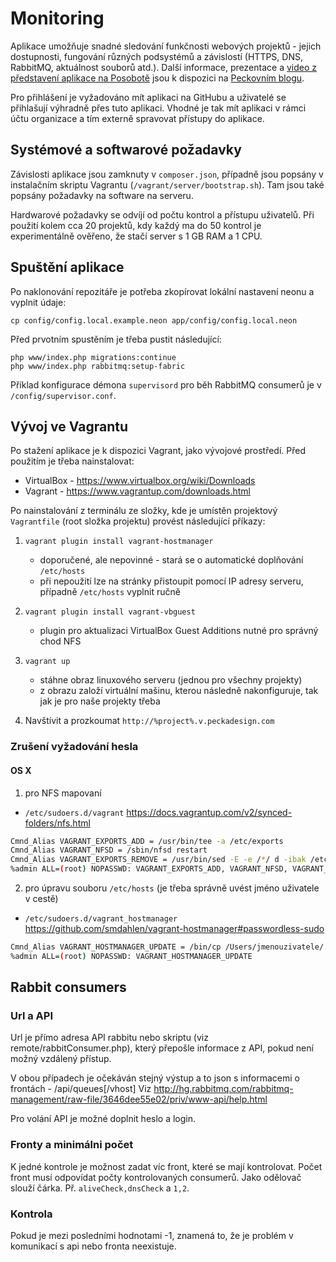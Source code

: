 # Monitoring

Aplikace umožňuje snadné sledování funkčnosti webových projektů - jejich dostupnosti, fungování různých podsystémů a závislostí (HTTPS, DNS, RabbitMQ, aktuálnost souborů atd.). Další informace, prezentace a [video z představení aplikace na Posobotě](https://youtu.be/ClEAFA7Wpyk) jsou k dispozici na [Peckovním blogu](http://www.peckadesign.cz/blog/monitoring-open-source-nastroj-pro-sledovani-webu-z-dilny-peckadesign).

Pro přihlášení je vyžadováno mít aplikaci na GitHubu a uživatelé se přihlašují výhradně přes tuto aplikaci. Vhodné je tak mít aplikaci v rámci účtu organizace a tím externě spravovat přístupy do aplikace. 


## Systémové a softwarové požadavky

Závislosti aplikace jsou zamknuty v `composer.json`, případně jsou popsány v instalačním skriptu Vagrantu (`/vagrant/server/bootstrap.sh`). Tam jsou také popsány požadavky na software na serveru.

Hardwarové požadavky se odvíjí od počtu kontrol a přístupu uživatelů. Při použití kolem cca 20 projektů, kdy každý ma do 50 kontrol je experimentálně ověřeno, že stačí server s 1 GB RAM a 1 CPU.


## Spuštění aplikace

Po naklonování repozitáře je potřeba zkopírovat lokální nastavení neonu a vyplnit údaje:

```
cp config/config.local.example.neon app/config/config.local.neon 
```

Před prvotním spustěním je třeba pustit následující:
```
php www/index.php migrations:continue
php www/index.php rabbitmq:setup-fabric
```

Příklad konfigurace démona `supervisord` pro běh RabbitMQ consumerů je v `/config/supervisor.conf`.

## Vývoj ve Vagrantu

Po stažení aplikace je k dispozici Vagrant, jako vývojové prostředí. Před použitím je třeba nainstalovat:

 - VirtualBox - https://www.virtualbox.org/wiki/Downloads
 - Vagrant - https://www.vagrantup.com/downloads.html

Po nainstalování z terminálu ze složky, kde je umístěn projektový `Vagrantfile` (root složka projektu) provést následující příkazy:
 1. `vagrant plugin install vagrant-hostmanager`
 	- doporučené, ale nepovinné - stará se o automatické doplňování `/etc/hosts`
 	- při nepoužití lze na stránky přistoupit pomocí IP adresy serveru, případně `/etc/hosts` vyplnit ručně

 2. `vagrant plugin install vagrant-vbguest`
	- plugin pro aktualizaci VirtualBox Guest Additions nutné pro správný chod NFS

 3. `vagrant up`
 	- stáhne obraz linuxového serveru (jednou pro všechny projekty)
 	- z obrazu založí virtuální mašinu, kterou následně nakonfiguruje, tak jak je pro naše projekty třeba

 4. Navštívit a prozkoumat `http://%project%.v.peckadesign.com`


### Zrušení vyžadování hesla


#### OS X
 1. pro NFS mapovaní
  - `/etc/sudoers.d/vagrant` https://docs.vagrantup.com/v2/synced-folders/nfs.html

```bash
Cmnd_Alias VAGRANT_EXPORTS_ADD = /usr/bin/tee -a /etc/exports
Cmnd_Alias VAGRANT_NFSD = /sbin/nfsd restart
Cmnd_Alias VAGRANT_EXPORTS_REMOVE = /usr/bin/sed -E -e /*/ d -ibak /etc/exports
%admin ALL=(root) NOPASSWD: VAGRANT_EXPORTS_ADD, VAGRANT_NFSD, VAGRANT_EXPORTS_REMOVE
```

 2. pro úpravu souboru `/etc/hosts` (je třeba správně uvést jméno uživatele v cestě)
  - `/etc/sudoers.d/vagrant_hostmanager` https://github.com/smdahlen/vagrant-hostmanager#passwordless-sudo

```bash
Cmnd_Alias VAGRANT_HOSTMANAGER_UPDATE = /bin/cp /Users/jmenouzivatele/.vagrant.d/tmp/hosts.local /etc/hosts
%admin ALL=(root) NOPASSWD: VAGRANT_HOSTMANAGER_UPDATE
```


## Rabbit consumers


### Url a API
Url je přímo adresa API rabbitu nebo skriptu (viz remote/rabbitConsumer.php), který přepošle informace z API, pokud není možný vzdálený přístup.

V obou případech je očekáván stejný výstup a to json s informacemi o frontách - /api/queues[/vhost]
Viz http://hg.rabbitmq.com/rabbitmq-management/raw-file/3646dee55e02/priv/www-api/help.html

Pro volání API je možné doplnit heslo a login.


### Fronty a minimálni počet
K jedné kontrole je možnost zadat víc front, které se mají kontrolovat. Počet front musí odpovídat počty kontrolovaných consumerů. Jako odělovač slouží čárka. Př. `aliveCheck,dnsCheck` a `1,2`.


### Kontrola
Pokud je mezi posledními hodnotami -1, znamená to, že je problém v komunikací s api nebo fronta neexistuje.
